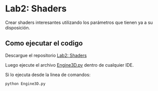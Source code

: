 # Lab2: Shaders

Crear shaders interesantes utilizando los parámetros que tienen ya a su disposición.

## Como ejecutar el codigo

Descargue el repositorio [Lab2: Shaders](https://github.com/juanferdeleon/Lab2-Shaders)

Luego ejecute el archivo [Engine3D.py](/Engine3D.py) dentro de cualquier IDE.

Si lo ejecuta desde la linea de comandos:

```bash
python Engine3D.py
```

